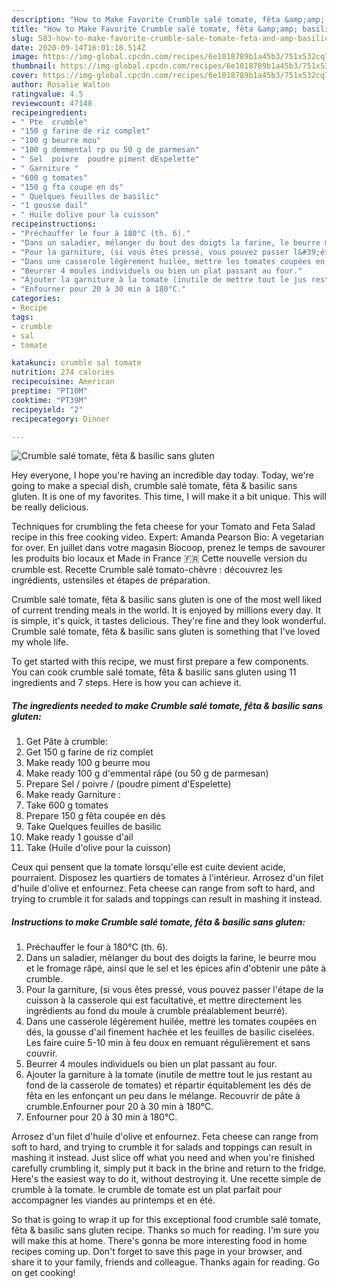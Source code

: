 ```yaml
---
description: "How to Make Favorite Crumble salé tomate, fêta &amp;amp; basilic sans gluten"
title: "How to Make Favorite Crumble salé tomate, fêta &amp;amp; basilic sans gluten"
slug: 583-how-to-make-favorite-crumble-sale-tomate-feta-and-amp-basilic-sans-gluten
date: 2020-09-14T16:01:18.514Z
image: https://img-global.cpcdn.com/recipes/6e1018789b1a45b3/751x532cq70/crumble-sale-tomate-feta-basilic-sans-gluten-photo-principale-de-la-recette.jpg
thumbnail: https://img-global.cpcdn.com/recipes/6e1018789b1a45b3/751x532cq70/crumble-sale-tomate-feta-basilic-sans-gluten-photo-principale-de-la-recette.jpg
cover: https://img-global.cpcdn.com/recipes/6e1018789b1a45b3/751x532cq70/crumble-sale-tomate-feta-basilic-sans-gluten-photo-principale-de-la-recette.jpg
author: Rosalie Walton
ratingvalue: 4.5
reviewcount: 47148
recipeingredient:
- " Pte  crumble"
- "150 g farine de riz complet"
- "100 g beurre mou"
- "100 g demmental rp ou 50 g de parmesan"
- " Sel  poivre  poudre piment dEspelette"
- " Garniture "
- "600 g tomates"
- "150 g fta coupe en ds"
- " Quelques feuilles de basilic"
- "1 gousse dail"
- " Huile dolive pour la cuisson"
recipeinstructions:
- "Préchauffer le four à 180°C (th. 6)."
- "Dans un saladier, mélanger du bout des doigts la farine, le beurre mou et le fromage râpé, ainsi que le sel et les épices afin d&#39;obtenir une pâte à crumble."
- "Pour la garniture, (si vous êtes pressé, vous pouvez passer l&#39;étape de la cuisson à la casserole qui est facultative, et mettre directement les ingrédients au fond du moule à crumble préalablement beurré)."
- "Dans une casserole légèrement huilée, mettre les tomates coupées en dés, la gousse d&#39;ail finement hachée et les feuilles de basilic ciselées. Les faire cuire 5-10 min à feu doux en remuant régulièrement et sans couvrir."
- "Beurrer 4 moules individuels ou bien un plat passant au four."
- "Ajouter la garniture à la tomate (inutile de mettre tout le jus restant au fond de la casserole de tomates) et répartir équitablement les dés de fêta en les enfonçant un peu dans le mélange. Recouvrir de pâte à crumble.Enfourner pour 20 à 30 min à 180°C."
- "Enfourner pour 20 à 30 min à 180°C."
categories:
- Recipe
tags:
- crumble
- sal
- tomate

katakunci: crumble sal tomate 
nutrition: 274 calories
recipecuisine: American
preptime: "PT10M"
cooktime: "PT39M"
recipeyield: "2"
recipecategory: Dinner

---
```



![Crumble salé tomate, fêta &amp; basilic sans gluten](https://img-global.cpcdn.com/recipes/6e1018789b1a45b3/751x532cq70/crumble-sale-tomate-feta-basilic-sans-gluten-photo-principale-de-la-recette.jpg)

Hey everyone, I hope you're having an incredible day today. Today, we're going to make a special dish, crumble salé tomate, fêta &amp; basilic sans gluten. It is one of my favorites. This time, I will make it a bit unique. This will be really delicious.

Techniques for crumbling the feta cheese for your Tomato and Feta Salad recipe in this free cooking video. Expert: Amanda Pearson Bio: A vegetarian for over. En juillet dans votre magasin Biocoop, prenez le temps de savourer les produits bio locaux et Made in France 🇫🇷 Cette nouvelle version du crumble est. Recette Crumble salé tomato-chèvre : découvrez les ingrédients, ustensiles et étapes de préparation.

Crumble salé tomate, fêta &amp; basilic sans gluten is one of the most well liked of current trending meals in the world. It is enjoyed by millions every day. It is simple, it's quick, it tastes delicious. They're fine and they look wonderful. Crumble salé tomate, fêta &amp; basilic sans gluten is something that I've loved my whole life.


To get started with this recipe, we must first prepare a few components. You can cook crumble salé tomate, fêta &amp; basilic sans gluten using 11 ingredients and 7 steps. Here is how you can achieve it.

<!--inarticleads1-->

##### The ingredients needed to make Crumble salé tomate, fêta &amp; basilic sans gluten:

1. Get  Pâte à crumble:
1. Get 150 g farine de riz complet
1. Make ready 100 g beurre mou
1. Make ready 100 g d&#39;emmental râpé (ou 50 g de parmesan)
1. Prepare  Sel / poivre / (poudre piment d&#39;Espelette)
1. Make ready  Garniture :
1. Take 600 g tomates
1. Prepare 150 g fêta coupée en dés
1. Take  Quelques feuilles de basilic
1. Make ready 1 gousse d&#39;ail
1. Take  (Huile d&#39;olive pour la cuisson)


Ceux qui pensent que la tomate lorsqu&#39;elle est cuite devient acide, pourraient. Disposez les quartiers de tomates à l&#39;intérieur. Arrosez d&#39;un filet d&#39;huile d&#39;olive et enfournez. Feta cheese can range from soft to hard, and trying to crumble it for salads and toppings can result in mashing it instead. 

<!--inarticleads2-->

##### Instructions to make Crumble salé tomate, fêta &amp; basilic sans gluten:

1. Préchauffer le four à 180°C (th. 6).
1. Dans un saladier, mélanger du bout des doigts la farine, le beurre mou et le fromage râpé, ainsi que le sel et les épices afin d&#39;obtenir une pâte à crumble.
1. Pour la garniture, (si vous êtes pressé, vous pouvez passer l&#39;étape de la cuisson à la casserole qui est facultative, et mettre directement les ingrédients au fond du moule à crumble préalablement beurré).
1. Dans une casserole légèrement huilée, mettre les tomates coupées en dés, la gousse d&#39;ail finement hachée et les feuilles de basilic ciselées. Les faire cuire 5-10 min à feu doux en remuant régulièrement et sans couvrir.
1. Beurrer 4 moules individuels ou bien un plat passant au four.
1. Ajouter la garniture à la tomate (inutile de mettre tout le jus restant au fond de la casserole de tomates) et répartir équitablement les dés de fêta en les enfonçant un peu dans le mélange. Recouvrir de pâte à crumble.Enfourner pour 20 à 30 min à 180°C.
1. Enfourner pour 20 à 30 min à 180°C.


Arrosez d&#39;un filet d&#39;huile d&#39;olive et enfournez. Feta cheese can range from soft to hard, and trying to crumble it for salads and toppings can result in mashing it instead. Just slice off what you need and when you&#39;re finished carefully crumbling it, simply put it back in the brine and return to the fridge. Here&#39;s the easiest way to do it, without destroying it. Une recette simple de crumble à la tomate. le crumble de tomate est un plat parfait pour accompagner les viandes au printemps et en été. 

So that is going to wrap it up for this exceptional food crumble salé tomate, fêta &amp; basilic sans gluten recipe. Thanks so much for reading. I'm sure you will make this at home. There's gonna be more interesting food in home recipes coming up. Don't forget to save this page in your browser, and share it to your family, friends and colleague. Thanks again for reading. Go on get cooking!
